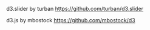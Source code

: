 d3.slider by turban
https://github.com/turban/d3.slider

d3.js by mbostock
https://github.com/mbostock/d3
